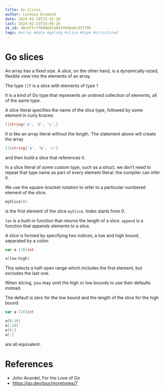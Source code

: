 ```yaml
---
title: Go slices
author: Lorenzo Drumond
date: 2024-01-19T13:32:18
last: 2024-02-23T14:00:26
zk_id: d8c6ffcff840687a043f646e8c337795
tags: #array #data #golang #slice #type #structured
---
```



# Go slices
An array has a fixed size. A _slice_, on the other hand, is a dynamically-sized, flexible _view_ into the elements of an array.

The type `[]T` is a slice with elements of type `T`

It is a kind of Go type that represents an _ordered_ collection of elements, all of the same type.

A slice literal specifies the name of the slice type, followed by some element in curly braces:
```go
[]string{'a', 'b', 'c',}
```

It is like an array literal without the length. The statement above will create the array
```go
[3]string{'a', 'b', 'c'}
```

and then build a slice that references it.

In a slice literal of some custom type, such as a struct, we don’t need to repeat that type name as part of every element literal: the compiler can infer it.

We use the square-bracket notation to refer to a particular numbered element of the slice:
```go
mySlice[0]
```

is the first element of the slice `mySlice`. Index starts from 0.

`len` is a built-in function that returns the length of a slice. `append` is a function that appends elements to a slice.

A slice is formed by specifying two indices, a low and high bound, separated by a colon:
```go
var a [10]int

a[low:high]
```

This selects a half-open range which includes the first element, but excludes the last one.

When slicing, you may omit the high or low bounds to use their defaults instead.

The default is zero for the low bound and the length of the slice for the high bound.

```go
var a [10]int

a[0:10]
a[:10]
a[0:]
a[:]
```

are all equivalent.

# References
- John Arundel, For the Love of Go
- https://go.dev/tour/moretypes/7
